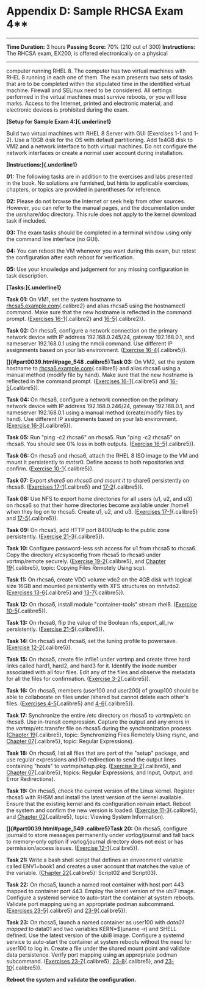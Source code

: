 # Appendix D: Sample RHCSA Exam 4**

  -------------------- ----------------------------------------------------------------
  **Time Duration:**   3 hours
  **Passing Score:**   70% (210 out of 300)
  **Instructions:**    The RHCSA exam, EX200, is offered electronically on a physical
  -------------------- ----------------------------------------------------------------

computer running RHEL 8. The computer has two virtual machines with RHEL
8 running in each one of them. The exam presents two sets of tasks that
are to be completed within the stipulated time in the identified virtual
machine. Firewall and SELinux need to be considered. All settings
performed in the virtual machines must survive reboots, or you will lose
marks. Access to the Internet, printed and electronic material, and
electronic devices is prohibited during the exam.

**[Setup for Sample Exam 4:]{.underline1}**

Build two virtual machines with RHEL 8 Server with GUI (Exercises 1-1
and 1-2). Use a 10GB disk for the OS with default partitioning. Add
1x4GB disk to VM2 and a network interface to both virtual machines. Do
not configure the network interfaces or create a normal user account
during installation.

**[Instructions:]{.underline1}**

**01:** The following tasks are in addition to the exercises and labs
presented in the book. No solutions are furnished, but hints to
applicable exercises, chapters, or topics are provided in parentheses
for reference.

**02:** Please do not browse the Internet or seek help from other
sources. However, you can refer to the manual pages, and the
documentation under the *usr*share/doc directory. This rule does not
apply to the kernel download task if included.

**03:** The exam tasks should be completed in a terminal window using
only the command line interface (no GUI).

**04:** You can reboot the VM whenever you want during this exam, but
retest the configuration after each reboot for verification.

**05:** Use your knowledge and judgement for any missing configuration
in task description.

**[Tasks:]{.underline1}**

**Task 01:** On VM1, set the system hostname to
[rhcsa5.example.com](http://rhcsa5.example.com){.calibre2} and alias
rhcsa5 using the hostnamectl command. Make sure that the new hostname is
reflected in the command prompt. ([Exercises
16-1](#part0028_split_001.html#id_437){.calibre2} and
[16-5](#part0028_split_001.html#id_458){.calibre2}).

**Task 02:** On rhcsa5, configure a network connection on the primary
network device with IP address 192.168.0.245/24, gateway 192.168.0.1,
and nameserver 192.168.0.1 using the nmcli command. Use different IP
assignments based on your lab environment. ([Exercise
16-4](#part0028_split_001.html#id_455){.calibre5}).

**[]{#part0039.html#page_548 .calibre5}Task 03:** On VM2, set the system
hostname to [rhcsa6.example.com](http://rhcsa6.example.com){.calibre5}
and alias rhcsa6 using a manual method (modify file by hand). Make sure
that the new hostname is reflected in the command prompt. ([Exercises
16-1](#part0028_split_001.html#id_437){.calibre5} and
[16-5](#part0028_split_001.html#id_458){.calibre5}).

**Task 04:** On rhcsa6, configure a network connection on the primary
network device with IP address 192.168.0.246/24, gateway 192.168.0.1,
and nameserver 192.168.0.1 using a manual method (create/modify files by
hand). Use different IP assignments based on your lab environment.
([Exercise 16-3](#part0028_split_001.html#id_452){.calibre5}).

**Task 05:** Run "ping -c2 rhcsa6" on rhcsa5. Run "ping -c2 rhcsa5" on
rhcsa6. You should see 0% loss in both outputs. ([Exercise
16-5](#part0028_split_001.html#id_458){.calibre5}).

**Task 06:** On rhcsa5 and rhcsa6, attach the RHEL 8 ISO image to the VM
and mount it persistently to *mnt*sr0. Define access to both
repositories and confirm. ([Exercise
10-1](#part0022_split_001.html#id_280){.calibre5}).

**Task 07:** Export *share5 on rhcsa5 and mount it to* share6
persistently on rhcsa6. ([Exercises
17-1](#part0029_split_001.html#id_469){.calibre5} and
[17-2](#part0029_split_001.html#id_470){.calibre5}).

**Task 08:** Use NFS to export home directories for all users (u1, u2,
and u3) on rhcsa6 so that their home directories become available under
/home1 when they log on to rhcsa5. Create u1, u2, and u3. ([Exercises
17-1](#part0029_split_001.html#id_469){.calibre5} and
[17-5](#part0029_split_001.html#id_479){.calibre5}).

**Task 09:** On rhcsa5, add HTTP port 8400/udp to the public zone
persistently. ([Exercise
21-3](#part0033_split_000.html#page_474){.calibre5}).

**Task 10:** Configure password-less ssh access for u1 from rhcsa5 to
rhcsa6. Copy the directory *etc*sysconfig from rhcsa5 to rhcsa6 under
*var*tmp/remote securely. ([Exercise
19-2](#part0031_split_001.html#id_513){.calibre5}, and [Chapter
19](#part0031_split_000.html#page_433){.calibre5}, topic: Copying Files
Remotely Using scp).

**Task 11:** On rhcsa6, create VDO volume vdo2 on the 4GB disk with
logical size 16GB and mounted persistently with XFS structures on
*mnt*vdo2. ([Exercises 13-6](#part0025_split_001.html#id_370){.calibre5}
and [13-7](#part0025_split_000.html#page_316){.calibre5}).

**Task 12:** On rhcsa6, install module "container-tools" stream rhel8.
([Exercise 10-5](#part0022_split_001.html#id_297){.calibre5}).

**Task 13:** On rhcsa6, flip the value of the Boolean nfs_export_all_rw
persistently. ([Exercise
21-5](#part0033_split_001.html#id_555){.calibre5}).

**Task 14:** On rhcsa5 and rhcsa6, set the tuning profile to powersave.
([Exercise 12-2](#part0024_split_001.html#id_348){.calibre5}).

**Task 15:** On rhcsa5, create file lnfile1 under *var*tmp and create
three hard links called hard1, hard2, and hard3 for it. Identify the
inode number associated with all four files. Edit any of the files and
observe the metadata for all the files for confirmation. ([Exercise
3-2](#part0015_split_001.html#id_106){.calibre5}).

**Task 16:** On rhcsa5, members (user100 and user200) of group100 should
be able to collaborate on files under /shared but cannot delete each
other's files. ([Exercises
4-5](#part0016_split_001.html#id_130){.calibre5} and
[4-6](#part0016_split_001.html#id_132){.calibre5}).

**Task 17:** Synchronize the entire /etc directory on rhcsa5 to
*var*tmp/etc on rhcsa6. Use in-transit compression. Capture the output
and any errors in the *var*tmp/etc.transfer file on rhcsa5 during the
synchronization process. ([Chapter
19](#part0031_split_000.html#page_433){.calibre5}, topic: Synchronizing
Files Remotely Using rsync, and [Chapter
07](#part0019_split_000.html#page_151){.calibre5}, topic: Regular
Expressions).

**Task 18:** On rhcsa6, list all files that are part of the "setup"
package, and use regular expressions and I/O redirection to send the
output lines containing "hosts" to *var*tmp/setup.pkg. ([Exercise
9-2](#part0021_split_001.html#id_263){.calibre5}, and [Chapter
07](#part0019_split_000.html#page_151){.calibre5}, topics: Regular
Expressions, and Input, Output, and Error Redirections).

**Task 19:** On rhcsa5, check the current version of the Linux kernel.
Register rhcsa5 with RHSM and install the latest version of the kernel
available. Ensure that the existing kernel and its configuration remain
intact. Reboot the system and confirm the new version is loaded.
([Exercise 11-3](#part0023_split_001.html#id_322){.calibre5}, and
[Chapter 02](#part0014_split_000.html#page_35){.calibre5}, topic:
Viewing System Information).

**[]{#part0039.html#page_549 .calibre5}Task 20:** On rhcsa5, configure
journald to store messages permanently under *var*log/journal and fall
back to memory-only option if *var*log/journal directory does not exist
or has permission/access issues. ([Exercise
12-1](#part0024_split_000.html#page_294){.calibre5}).

**Task 21:** Write a bash shell script that defines an environment
variable called ENV1=book1 and creates a user account that matches the
value of the variable. ([Chapter
22](#part0034_split_000.html#page_481){.calibre5}: Script02 and
Script03).

**Task 22:** On rhcsa5, launch a named root container with host port 443
mapped to container port 443. Employ the latest version of the ubi7
image. Configure a systemd service to auto-start the container at system
reboots. Validate port mapping using an appropriate podman subcommand.
([Exercises 23-5](#part0035_split_000.html#page_518){.calibre5} and
[23-9](#part0035_split_001.html#id_619){.calibre5}).

**Task 23:** On rhcsa5, launch a named container as user100 with *data01
mapped to* data01 and two variables KERN=\$(uname -r) and SHELL defined.
Use the latest version of the ubi8 image. Configure a systemd service to
auto-start the container at system reboots without the need for user100
to log in. Create a file under the shared mount point and validate data
persistence. Verify port mapping using an appropriate podman subcommand.
([Exercises 23-7](#part0035_split_001.html#id_615){.calibre5},
[23-8](#part0035_split_001.html#id_617){.calibre5}, and
[23-10](#part0035_split_001.html#id_620){.calibre5}).

**Reboot the system and validate the configuration.**

